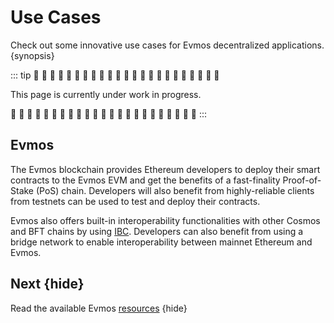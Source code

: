 <!--
order: 3
-->

# Use Cases

Check out some innovative use cases for Evmos decentralized applications.
{synopsis}

::: tip 🚧 🚧 🚧 🚧 🚧 🚧 🚧 🚧 🚧 🚧 🚧 🚧 🚧 🚧 🚧 🚧 🚧 🚧 🚧 🚧 🚧 🚧 🚧

This page is currently under work in progress.

🚧 🚧 🚧 🚧 🚧 🚧 🚧 🚧 🚧 🚧 🚧 🚧 🚧 🚧 🚧 🚧 🚧 🚧 🚧 🚧 🚧 🚧 🚧 :::

## Evmos

The Evmos blockchain provides Ethereum developers to deploy their smart
contracts to the Evmos EVM and get the benefits of a fast-finality
Proof-of-Stake (PoS) chain. Developers will also benefit from highly-reliable
clients from testnets can be used to test and deploy their contracts.

Evmos also offers built-in interoperability functionalities with other Cosmos
and BFT chains by using [IBC](https://cosmos.network/ibc). Developers can also
benefit from using a bridge network to enable interoperability between mainnet
Ethereum and Evmos.

## Next {hide}

Read the available Evmos [resources](./resources.md) {hide}
